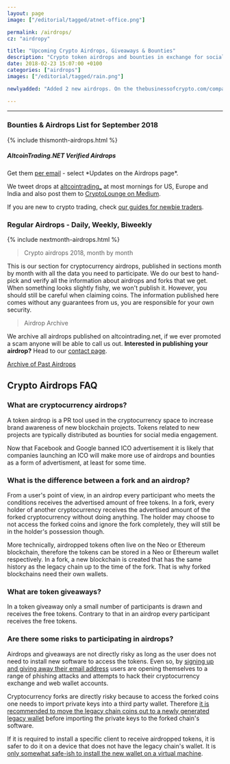```yaml
---
layout: page
image: ["/editorial/tagged/atnet-office.png"]

permalink: /airdrops/
cz: "airdropy"

title: "Upcoming Crypto Airdrops, Giveaways & Bounties"
description: "Crypto token airdrops and bounties in exchange for social media activity on cryptotwitter or for an early signup."
date: 2018-02-23 15:07:00 +0100
categories: ["airdrops"]
images: ["/editorial/tagged/rain.png"]

newlyadded: "Added 2 new airdrops. On the thebusinessofcrypto.com/company/wyre we have added a data file for SendWyre, a regulated money business that enables on-boarding from fiat directly into DEX. // Follow @altcointrading_ or medium.com/cryptolounge for more and better."

---
```


<a class="thebusinessofcrypto" href="https://www.thebusinessofcrypto.com/airdropped/"><amp-img itemprop="image" src="/features/2018/thebusinessofcrypto.jpg" alt="The Business Of Crypto Dead Airdrops" layout="responsive" data-original-width="750px" data-original-height="157px" width="750px" height="157px"></amp-img></a>

<hr>

<h3 class="posh">Bounties & Airdrops List for September 2018</h3>

{% include thismonth-airdrops.html %}

<section class="sidebar-nl container-center">
<h5>AltcoinTrading.NET Verified Airdrops</h5>
<p>Get them <a href="http://altcointrading.us15.list-manage1.com/subscribe?u=b5cca524e997c8e12f8ad51e1&id=9b56578f1c">per email</a> - select *Updates on the Airdrops page*.</p>
<p>We tweet drops at <a class="intern" href="https://twitter.com/altcointrading_">altcointrading_</a> at most mornings for US, Europe and India and also post them to <a class="intern"  href="https://medium.com/cryptolounge/airdrops/home">CryptoLounge on Medium</a>.</p>
<p>If you are new to crypto trading, check <a class="intern" href="/guides/">our guides for newbie traders</a>.</p>
</section>

<h3 class="posh">Regular Airdrops - Daily, Weekly, Biweekly</h3>

{% include nextmonth-airdrops.html %}



> Crypto airdrops 2018, month by month

This is our section for cryptocurrency airdrops, published in sections month by month with all the data you need to participate. We do our best to hand-pick and verify all the information about airdrops and forks that we get. When something looks slightly fishy, we won't publish it. However, you should still be careful when claiming coins. The information published here comes without any guarantees from us, you are responsible for your own security.


> Airdrop Archive

We archive all airdrops published on altcointrading.net, if we ever promoted a scam anyone will be able to call us out. **Interested in publishing your airdrop?** Head to our [contact page](/contact/).

<a href="/airdrop-archive/" class="button">Archive of Past Airdrops</a>

<div class="clearfix"></div>


## Crypto Airdrops FAQ

### What are cryptocurrency airdrops?

A token airdrop is a PR tool used in the cryptocurrency space to increase brand awareness of new blockchain projects. Tokens related to new projects are typically distributed as bounties for social media engagement.

Now that Facebook and Google banned ICO advertisement it is likely that companies launching an ICO will make more use of airdrops and bounties as a form of advertisment, at least for some time.

### What is the difference between a fork and an airdrop?

From a user's point of view, in an airdrop every participant who meets the conditions receives the advertised amount of free tokens. In a fork, every holder of another cryptocurrency receives the advertised amount of the forked cryptocurrency without doing anything. The holder may choose to not access the forked coins and ignore the fork completely, they will still be in the holder's possession though.

More technically, airdropped tokens often live on the Neo or Ethereum blockchain, therefore the tokens can be stored in a Neo or Ethereum wallet respectively. In a fork, a new blockchain is created that has the same history as the legacy chain up to the time of the fork. That is why forked blockchains need their own wallets.  

### What are token giveaways?

In a token giveaway only a small number of participants is drawn and receives the free tokens. Contrary to that in an airdrop every participant receives the free tokens.

### Are there some risks to participating in airdrops?

Airdrops and giveaways are not directly risky as long as the user does not need to install new software to access the tokens. Even so, by [signing up and giving away their email address](/security/email-reuse) users are opening themselves to a range of phishing attacks and attempts to hack their cryptocurrency exchange and web wallet accounts.

Cryptocurrency forks are directly risky because to access the forked coins one needs to import private keys into a third party wallet. Therefore [it is recommended to move the legacy chain coins out to a newly generated legacy wallet](https://electrum.org/bcc2.txt) before importing the private keys to the forked chain's software.

If it is required to install a specific client to receive airdropped tokens, it is safer to do it on a device that does not have the legacy chain's wallet. It is [only somewhat safe-ish to install the new wallet on a virtual machine](/security/virtualbox).
